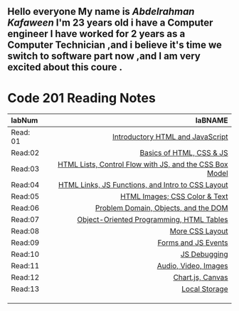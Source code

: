
## Hello everyone My name is *Abdelrahman Kafaween* I'm 23 years old i have a Computer engineer I have worked for 2 years as a Computer Technician ,and i believe it's time we switch to software part now ,and I am very excited about this coure .


# Code 201 Reading Notes
| labNum        | laBNAME            |
|    :----      |    -------------:  |  
| Read: 01      |     [Introductory HTML and JavaScript]( https://kafaween.github.io/reading-notes-201/class-01)       |
| Read:02       |     [Basics of HTML, CSS & JS]( https://kafaween.github.io/reading-notes-201/class-02)           |
| Read:03       |      [HTML Lists, Control Flow with JS, and the CSS Box Model]( https://kafaween.github.io/reading-notes-201/read-03)          |
| Read:04       |   [HTML Links, JS Functions, and Intro to CSS Layout]( https://kafaween.github.io/reading-notes-201/read-04)            |
| Read:05       |   [HTML Images; CSS Color & Text]( https://kafaween.github.io/reading-notes-201/Read-05)            |
| Read:06       |   [Problem Domain, Objects, and the DOM]( https://kafaween.github.io/reading-notes-201/read-06)            |
| Read:07       |   [Object-Oriented Programming, HTML Tables]( https://kafaween.github.io/reading-notes-201/read-07)            |
| Read:08       |   [More CSS Layout]( https://kafaween.github.io/reading-notes-201/read-08)             |
| Read:09       |   [Forms and JS Events]( https://kafaween.github.io/reading-notes-201/read-09)             |
| Read:10       |   [JS Debugging]( https://kafaween.github.io/reading-notes-201/read-10)            |
| Read:11       |   [Audio, Video, Images]( https://kafaween.github.io/reading-notes-201/read-11)            |
| Read:12       |   [Chart.js, Canvas]( https://kafaween.github.io/reading-notes-201/read-12)            |
| Read:13       |   [Local Storage]( https://kafaween.github.io/reading-notes-201/read-13)            |
|               |               |
|               |               |
|               |               |



